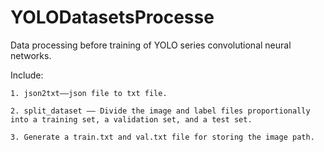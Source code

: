 # YOLODatasetsProcesse

Data processing before training of YOLO series convolutional neural networks. 

Include: 

    1. json2txt——json file to txt file.

    2. split_dataset —— Divide the image and label files proportionally into a training set, a validation set, and a test set.

    3. Generate a train.txt and val.txt file for storing the image path.
